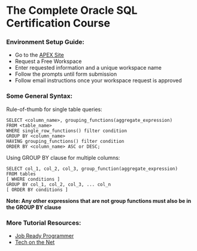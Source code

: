 # The Complete Oracle SQL Certification Course

### Environment Setup Guide:

* Go to the [APEX Site](https://apex.oracle.com/en/learn/getting-started/)
* Request a Free Workspace
* Enter requested information and a unique workspace name
* Follow the prompts until form submission
* Follow email instructions once your workspace request is approved

### Some General Syntax:

Rule-of-thumb for single table queries:

```
SELECT <column_name>, grouping_functions(aggregate_expression)
FROM <table_name>
WHERE single_row_functions() filter condition
GROUP BY <column_name>
HAVING grouping_functions() filter condition
ORDER BY <column_name> ASC or DESC;
```

Using GROUP BY clause for multiple columns:

```
SELECT col_1, col_2, col_3, group_function(aggregate_expression)
FROM tables
[ WHERE conditions ]
GROUP BY col_1, col_2, col_3, ... col_n
[ ORDER BY conditions ]
```
**Note: Any other expressions that are not group functions must also be in the GROUP BY clause**

### More Tutorial Resources:

* [Job Ready Programmer](https://www.jobreadyprogrammer.com/)
* [Tech on the Net](https://www.techonthenet.com/oracle/index.php)
